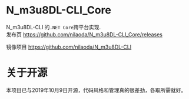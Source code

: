 # N_m3u8DL-CLI_Core
N_m3u8DL-CLI 的`.NET Core`跨平台实现.  
发布页 https://github.com/nilaoda/N_m3u8DL-CLI_Core/releases

镜像项目 https://github.com/nilaoda/N_m3u8DL-CLI

# 关于开源
本项目已与2019年10月9日开源，代码风格和管理真的很差劲，各取所需就好。